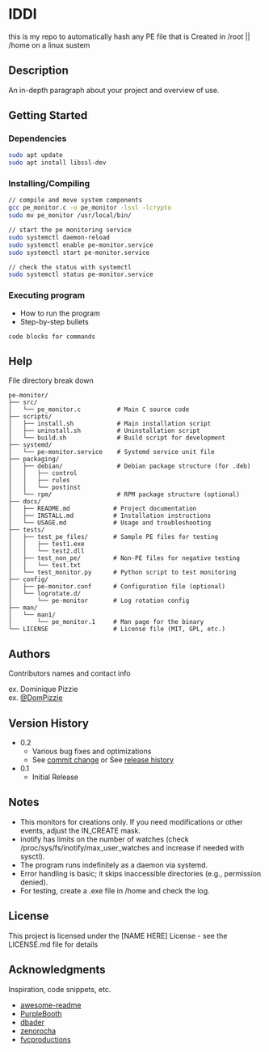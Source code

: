 # IDDI
this is my repo to automatically hash any PE file that is Created in /root || /home on a linux sustem

## Description

An in-depth paragraph about your project and overview of use.

## Getting Started

### Dependencies

```bash
sudo apt update
sudo apt install libssl-dev

```

### Installing/Compiling

```bash
// compile and move system components
gcc pe_monitor.c -o pe_monitor -lssl -lcrypto
sudo mv pe_monitor /usr/local/bin/

// start the pe monitoring service
sudo systemctl daemon-reload
sudo systemctl enable pe-monitor.service
sudo systemctl start pe-monitor.service

// check the status with systemctl 
sudo systemctl status pe-monitor.service
```


### Executing program

* How to run the program
* Step-by-step bullets
```
code blocks for commands
```

## Help

File directory break down 
```text
pe-monitor/
├── src/
│   └── pe_monitor.c          # Main C source code
├── scripts/
│   ├── install.sh            # Main installation script
│   ├── uninstall.sh          # Uninstallation script
│   └── build.sh              # Build script for development
├── systemd/
│   └── pe-monitor.service    # Systemd service unit file
├── packaging/
│   ├── debian/               # Debian package structure (for .deb)
│   │   ├── control
│   │   ├── rules
│   │   └── postinst
│   └── rpm/                  # RPM package structure (optional)
├── docs/
│   ├── README.md            # Project documentation
│   ├── INSTALL.md           # Installation instructions
│   └── USAGE.md             # Usage and troubleshooting
├── tests/
│   ├── test_pe_files/       # Sample PE files for testing
│   │   ├── test1.exe
│   │   └── test2.dll
│   ├── test_non_pe/         # Non-PE files for negative testing
│   │   └── test.txt
│   └── test_monitor.py      # Python script to test monitoring
├── config/
│   ├── pe-monitor.conf      # Configuration file (optional)
│   └── logrotate.d/
│       └── pe-monitor       # Log rotation config
├── man/
│   └── man1/
│       └── pe_monitor.1     # Man page for the binary
└── LICENSE                  # License file (MIT, GPL, etc.)
```

## Authors

Contributors names and contact info

ex. Dominique Pizzie  
ex. [@DomPizzie](https://twitter.com/dompizzie)

## Version History

* 0.2
    * Various bug fixes and optimizations
    * See [commit change]() or See [release history]()
* 0.1
    * Initial Release

## Notes
- This monitors for creations only. If you need modifications or other events, adjust the IN_CREATE mask.
- inotify has limits on the number of watches (check /proc/sys/fs/inotify/max_user_watches and increase if needed with sysctl).
- The program runs indefinitely as a daemon via systemd.
- Error handling is basic; it skips inaccessible directories (e.g., permission denied).
- For testing, create a .exe file in /home and check the log.

## License

This project is licensed under the [NAME HERE] License - see the LICENSE.md file for details

## Acknowledgments

Inspiration, code snippets, etc.
* [awesome-readme](https://github.com/matiassingers/awesome-readme)
* [PurpleBooth](https://gist.github.com/PurpleBooth/109311bb0361f32d87a2)
* [dbader](https://github.com/dbader/readme-template)
* [zenorocha](https://gist.github.com/zenorocha/4526327)
* [fvcproductions](https://gist.github.com/fvcproductions/1bfc2d4aecb01a834b46)
